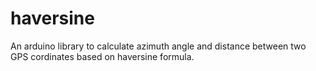 # haversine
An arduino library to calculate azimuth angle and distance between two GPS cordinates based on haversine formula.
